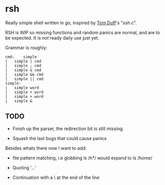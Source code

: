 # rsh

Really simple shell written in go, inspired by [Tom Duff](https://en.wikipedia.org/wiki/Tom_Duff)'s "ssh.c".

RSH is WIP so missing functions and random panics are normal, and are to
be expected.  It is _not_ ready daily use just yet.

Grammar is roughly:

	cmd:	simple
	|	simple | cmd
	|	simple ; cmd
	|	simple & cmd
	|	simple && cmd
	|	simple || cmd
	simple:
	|	simple word
	|	simple < word
	|	simple > word
	|	simple &


## TODO

* Finish up the parser, the redirection bit is still missing.

* Squash the last bugs that could cause panics

Besides whats there now I want to add:

* file pattern matching, i.e globbing
	ls /h*/
would expand to
	ls /home/

* Quoting '...'

* Continuation with a \ at the end of the line
